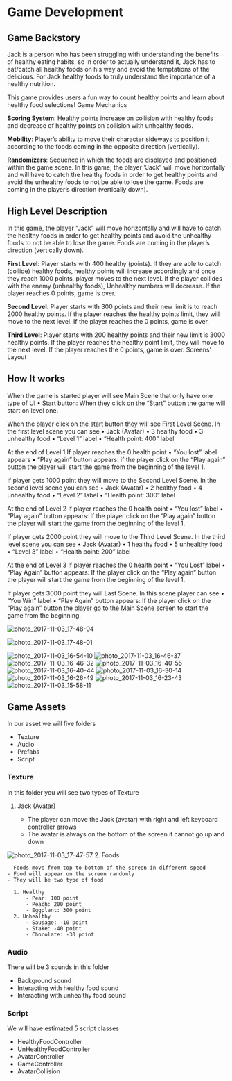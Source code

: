 # Game Development

## Game Backstory

Jack is a person who has been struggling with understanding the benefits of healthy eating habits, so in order to actually understand it, Jack has to eat/catch all healthy foods on his way and avoid the temptations of the delicious. For Jack healthy foods to truly understand the importance of a healthy nutrition. 

This game provides users a fun way to count healthy points and learn about healthy food selections!
Game Mechanics 

**Scoring System**: Healthy points increase on collision with healthy foods and decrease of healthy points on collision with unhealthy foods.

**Mobility**: Player’s ability to move their character sideways to position it according to the foods coming in the opposite direction (vertically).

**Randomizers**: Sequence in which the foods are displayed and positioned within the game scene. 
In this game, the player “Jack” will move horizontally and will have to catch the healthy foods in order to get healthy points and avoid the unhealthy foods to not be able to lose the game. Foods are coming in the player’s direction (vertically down).


## High Level Description

In this game, the player “Jack” will move horizontally and will have to catch the healthy foods in order to get healthy points and avoid the unhealthy foods to not be able to lose the game. Foods are coming in the player’s direction (vertically down).

**First Level**: Player starts with 400 healthy (points). If they are able to catch (collide) healthy foods, healthy points will increase accordingly and once they reach 1000 points, player moves to the next level. If the player collides with the enemy (unhealthy foods), Unhealthy numbers will decrease. If the player reaches 0 points, game is over. 

**Second Level**: Player starts with 300 points and their new limit is to reach 2000 healthy points. If the player reaches the healthy points limit, they will move to the next level. If the player reaches the 0 points, game is over. 

**Third Level**: Player starts with 200 healthy points and their new limit is 3000 healthy points. If the player reaches the healthy point limit, they will move to the next level. If the player reaches the 0 points, game is over.
Screens’ Layout


## How It works


When the game is started player will see Main Scene that only have one type of UI
	•	Start button: When they click on the “Start” button the game will start on level one. 


When the player click on the start button they will see First Level Scene. In the first level scene you can see
	•	Jack (Avatar) 
	•	3 healthy food 
	•	3 unhealthy food
	•	“Level 1” label 
	•	“Health point: 400” label 

At the end of Level 1 If player reaches the 0 health point
	•	“You lost” label appears
	•	“Play again” button appears: if the player click on the “Play again” button the player will start the game from the beginning of the level 1.

If player gets 1000 point they will move to the Second Level Scene. In the second level scene you can see
	•	Jack (Avatar) 
	•	2 healthy food 
	•	4 unhealthy food
	•	“Level 2” label 
	•	“Health point: 300” label 



At the end of Level 2 If player reaches the 0 health point
	•	“You lost” label 
	•	“Play again” button appears: If the player click on the “Play again” button the player will start the game from the beginning of the level 1.



 If player gets 2000 point they will move to the Third Level Scene. In the third level scene you can see
	•	Jack (Avatar) 
	•	1 healthy food 
	•	5 unhealthy food
	•	“Level 3” label 
	•	“Health point: 200” label 





 At the end of Level 3 If player reaches the 0 health point
	•	“You Lost” label 
	•	“Play Again” button appears: If the player click on the “Play again” button the player will start the game from the beginning of the level 1.





If player gets 3000 point they will Last Scene. In this scene player can see
	•	“You Win” label 
	•	“Play Again” button appears: If the player click on the “Play again” button the player go to the Main Scene screen to start the game from the beginning.



![photo_2017-11-03_17-48-04](https://user-images.githubusercontent.com/27638465/41511294-41abdc9c-7242-11e8-8631-f567752d0b73.jpg)

![photo_2017-11-03_17-48-01](https://user-images.githubusercontent.com/27638465/41511295-4635b49a-7242-11e8-9652-5750c76b19e2.jpg)



![photo_2017-11-03_16-54-10](https://user-images.githubusercontent.com/27638465/41511298-4bb0d134-7242-11e8-8e0c-297ec3c85fd6.jpg)
![photo_2017-11-03_16-46-37](https://user-images.githubusercontent.com/27638465/41511303-53964528-7242-11e8-90ba-04d9e516a967.jpg)
![photo_2017-11-03_16-46-32](https://user-images.githubusercontent.com/27638465/41511305-57281fc2-7242-11e8-87c4-4aa366638118.jpg)
![photo_2017-11-03_16-40-55](https://user-images.githubusercontent.com/27638465/41511308-59bb052e-7242-11e8-8721-74abc932a761.jpg)
![photo_2017-11-03_16-40-44](https://user-images.githubusercontent.com/27638465/41511311-5c2d853e-7242-11e8-8bc0-eaa92998d7b7.jpg)
![photo_2017-11-03_16-30-14](https://user-images.githubusercontent.com/27638465/41511312-5e60e558-7242-11e8-87ee-10780c370d9d.jpg)
![photo_2017-11-03_16-26-49](https://user-images.githubusercontent.com/27638465/41511313-6069167c-7242-11e8-8dae-f7f7c105ab96.jpg)
![photo_2017-11-03_16-23-43](https://user-images.githubusercontent.com/27638465/41511314-62a0239a-7242-11e8-8882-0bf5772aa293.jpg)
![photo_2017-11-03_15-58-11](https://user-images.githubusercontent.com/27638465/41511316-6562b8d6-7242-11e8-93a8-b66e114dd174.jpg)



## Game Assets 

In our asset we will five folders 
- Texture 
- Audio
- Prefabs
- Script
  
### **Texture**

In this folder you will see two types of Texture 

1. Jack (Avatar)

   - The player can move the Jack (avatar) with right and left keyboard controller arrows 
   - The avatar is always on the bottom of the screen it cannot go up and down 
   
![photo_2017-11-03_17-47-57](https://user-images.githubusercontent.com/27638465/41511297-490e5af0-7242-11e8-9cdd-ecaed39c7eb6.jpg)
2. Foods

    - Foods move from top to bottom of the screen in different speed 
    - Food will appear on the screen randomly
    - They will be two type of food 
	
      1. Healthy 
          - Pear: 100 point
          - Peach: 200 point
          - Eggplant: 300 point
      2. Unhealthy 
          - Sausage: -10 point
          - Stake: -40 point
          - Chocolate: -30 point


### **Audio**

There will be 3 sounds in this folder 

  - Background sound 
  - Interacting with healthy food sound
  - Interacting with unhealthy food sound


### **Script**

We will have estimated 5 script classes 
  - HealthyFoodController
  - UnHealthyFoodController
  - AvatarController
  - GameController
  - AvatarCollision 


